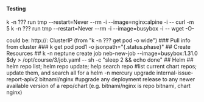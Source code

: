 #### Testing ####
k -n ??? run tmp --restart=Never --rm -i --image=nginx:alpine -i -- curl -m 5 <?>
k -n ??? run tmp --restart=Never --rm -i --image=busybox -i -- wget -O- <?>
<?> could be: 
  http://<svcName.namespace>:<port#>
  ClusterIP (from "k -n ??? get pod -o wide")

### Pull info from cluster ###
k get pod pod1 -o jsonpath="{.status.phase}"


## Create Resources ##
k -n neptune create job neb-new-job --image=busybox:1.31.0 $dy > /opt/course/3/job.yaml -- sh -c "sleep 2 && echo done"

## Helm ##
helm repo list; helm repo update; help search repo <chart e.g. nginx>
#list current chart repos; update them, and search all for a <chart>
helm -n mercury upgrade internal-issue-report-apiv2 bitnami/nginx
#upgrade any deployment release to any newer available version of a repo/chart (e.g. bitnami/nginx is repo bitnami, chart nginx)
